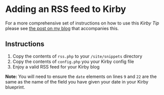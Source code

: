 # Adding an RSS feed to Kirby

For a more comprehensive set of instructions on how to use this *Kirby Tip* please see [the post on my blog](https://kevquirk.com/blog/how-to-add-an-rss-feed-to-your-kirby-blog) that accompanies this.

## Instructions

1. Copy the contents of `rss.php` to your `/site/snippets` directory
2. Copy the contents of `config.php` you your Kirby config file
3. Enjoy a valid RSS feed for your Kirby blog

**Note:** You will need to ensure the `date` elements on lines `9` and `22` are the same as the name of the field you have given your date in your Kirby blueprint.
